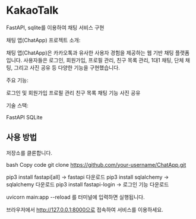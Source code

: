 # KakaoTalk
FastAPI, sqlite를 이용하여 채팅 서비스 구현

채팅 앱(ChatApp)
프로젝트 소개:

채팅 앱(ChatApp)은 카카오톡과 유사한 사용자 경험을 제공하는 웹 기반 채팅 플랫폼입니다. 사용자들은 로그인, 회원가입, 프로필 관리, 친구 목록 관리, 1대1 채팅, 단체 채팅, 그리고 사진 공유 등 다양한 기능을 구현했습니다.

주요 기능:

로그인 및 회원가입
프로필 관리
친구 목록
채팅 기능
사진 공유

기술 스택:

FastAPI
SQLite

## 사용 방법
저장소를 클론합니다.

bash
Copy code
git clone https://github.com/your-username/ChatApp.git

pip3 install fastapi[all] -> fastapi 다운로드
pip3 install sqlalchemy -> sqlalchemy 다운로드
pip3 install fastapi-login -> 로그인 기능 다운로드

uvicorn main:app --reload 를 터미널에 입력하면 실행됩니다.

브라우저에서 http://127.0.0.1:8000으로 접속하여 서비스를 이용하세요.

